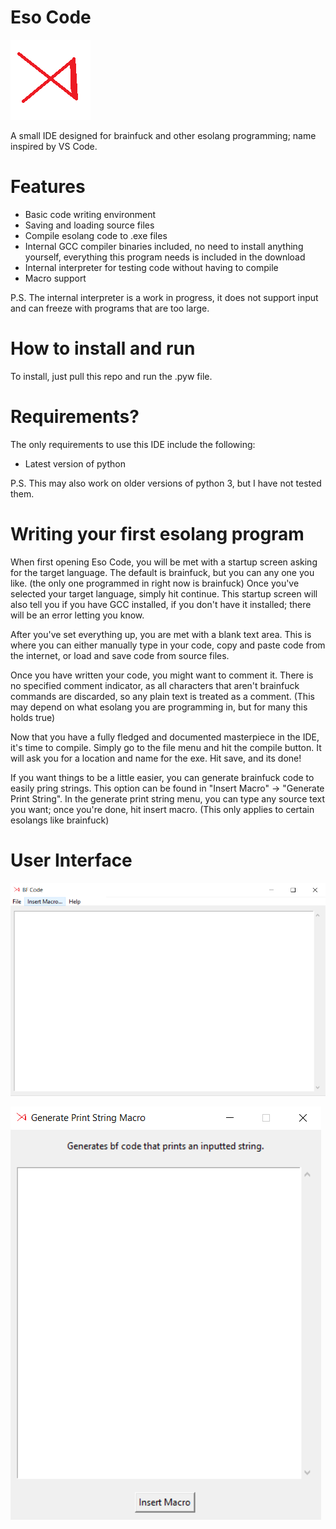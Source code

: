 # Eso Code
![Eso Code icon](textures/icon.png?raw=true)

A small IDE designed for brainfuck and other esolang programming; name inspired by VS Code.

# Features
 - Basic code writing environment
 - Saving and loading source files
 - Compile esolang code to .exe files
 - Internal GCC compiler binaries included, no need to install anything yourself, everything this program needs is included in the download
 - Internal interpreter for testing code without having to compile
 - Macro support

P.S. The internal interpreter is a work in progress, it does not support input and can freeze with programs that are too large.

# How to install and run
To install, just pull this repo and run the .pyw file.

# Requirements?
The only requirements to use this IDE include the following:
 - Latest version of python

P.S. This may also work on older versions of python 3, but I have not tested them.

# Writing your first esolang program
When first opening Eso Code, you will be met with a startup screen asking for the target language. The default is brainfuck, but you can any one you like. (the only one programmed in right now is brainfuck)
Once you've selected your target language, simply hit continue.
This startup screen will also tell you if you have GCC installed, if you don't have it installed; there will be an error letting you know.

After you've set everything up, you are met with a blank text area. This is where you can either manually type in your code, copy and paste code from the internet, or load and save code from source files.

Once you have written your code, you might want to comment it. There is no specified comment indicator, as all characters that aren't brainfuck commands are discarded, so any plain text is treated as a comment. (This may depend on what esolang you are programming in, but for many this holds true)

Now that you have a fully fledged and documented masterpiece in the IDE, it's time to compile. Simply go to the file menu and hit the compile button. It will ask you for a location and name for the exe. Hit save, and its done!

If you want things to be a little easier, you can generate brainfuck code to easily pring strings. This option can be found in "Insert Macro" -> "Generate Print String".
In the generate print string menu, you can type any source text you want; once you're done, hit insert macro. (This only applies to certain esolangs like brainfuck)

# User Interface
![Main Interface](screenshots/main_interface.PNG?raw=true)

![Insert Macros](screenshots/insert_macro.PNG?raw=true)
